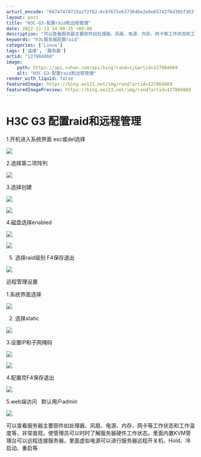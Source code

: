 ```yaml
---
arturl_encode: "68747470733a2f2f62:6c6f672e6373646e2e6e65742f6d305f36373935343439322f:61727469636c652f64657461696c732f313237383034383639"
layout: post
title: "H3C-G3-配置raid和远程管理"
date: 2022-11-11 14:00:35 +08:00
description: "可以查看服务器主要部件如处理器、风扇、电源、内存、网卡等工作状态和工作温度等，非常直观，使管理员可以"
keywords: "h3c服务器配置raid"
categories: ['Linux']
tags: ['运维', '服务器']
artid: "127804869"
image:
    path: https://api.vvhan.com/api/bing?rand=sj&artid=127804869
    alt: "H3C-G3-配置raid和远程管理"
render_with_liquid: false
featuredImage: https://bing.ee123.net/img/rand?artid=127804869
featuredImagePreview: https://bing.ee123.net/img/rand?artid=127804869
---
```


# H3C G3 配置raid和远程管理

1.开机进入系统界面 esc或del选择

![](https://i-blog.csdnimg.cn/blog_migrate/b7d20f29fcad66eaa1600252d03480e0.png)

2.选择第二项阵列

![](https://i-blog.csdnimg.cn/blog_migrate/23a42dfac0908142471d37b6a41484f9.png)

3.选择创建

![](https://i-blog.csdnimg.cn/blog_migrate/9505f43fd86148f69dd345373cd3f69d.png)

![](https://i-blog.csdnimg.cn/blog_migrate/879866632d7a3db5f5fdd54aea61d08b.png)

4.磁盘选择enabled

![](https://i-blog.csdnimg.cn/blog_migrate/e8af8c122178d2b12ff0f69b268e5d62.png)

![](https://i-blog.csdnimg.cn/blog_migrate/51ea46ac2e8df7201ac6555a999065f4.png)

5. 选择raid级别 F4保存退出

![](https://i-blog.csdnimg.cn/blog_migrate/f53e0d01913fccb6b1fa1fba2c62a138.png)

远程管理设置

1.系统界面选择

![](https://i-blog.csdnimg.cn/blog_migrate/4e577143b05afb8dcb6fadcc77f9f447.png)

2. 选择static

![](https://i-blog.csdnimg.cn/blog_migrate/d575cc35ad8685b8c8096747857d9c9c.png)

3.设置IP和子网掩码

![](https://i-blog.csdnimg.cn/blog_migrate/0eaa9965862bdaa41ef6d8f5b5ed6413.png)

![](https://i-blog.csdnimg.cn/blog_migrate/0523e7bc16055355c6205066d9b4cd43.png)

4.配置完F4保存退出

![](https://i-blog.csdnimg.cn/blog_migrate/7b7816fe9fc6d756fb2f6c27501631a3.png)

5.web端访问   默认用户admin

![](https://i-blog.csdnimg.cn/blog_migrate/cab5c9b217f589a5ab2991476aad3201.png)

可以查看服务器主要部件如处理器、风扇、电源、内存、网卡等工作状态和工作温度等，非常直观，使管理员可以时时了解服务器硬件工作状态。里面内置KVM管理台可以远程连接服务器，里面虚拟电源可以进行服务器远程开关机、Hold、冷启动、重启等